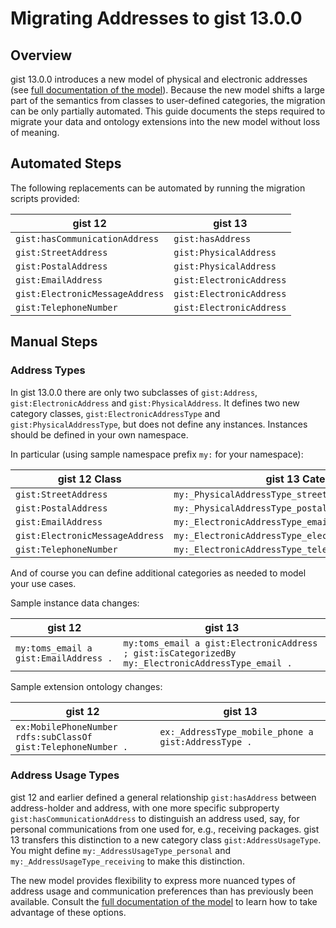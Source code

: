 # Migrating Addresses to gist 13.0.0

## Overview

gist 13.0.0 introduces a new model of physical and electronic addresses (see [full documentation of the model](../../docs/models/AddressGuidance.md)). Because the new model shifts a large part of the semantics from classes to user-defined categories, the migration can be only partially automated. This guide documents the steps required to migrate your data and ontology extensions into the new model without loss of meaning.

## Automated Steps

The following replacements can be automated by running the migration scripts provided:

| gist 12 | gist 13 |
| ------- | ------- |
| `gist:hasCommunicationAddress`  |`gist:hasAddress` |
| `gist:StreetAddress`  |`gist:PhysicalAddress` |
| `gist:PostalAddress`  |`gist:PhysicalAddress` |
| `gist:EmailAddress`  |`gist:ElectronicAddress` |
| `gist:ElectronicMessageAddress`  |`gist:ElectronicAddress` |
| `gist:TelephoneNumber`  |`gist:ElectronicAddress` |

## Manual Steps

### Address Types

In gist 13.0.0 there are only two subclasses of `gist:Address`, `gist:ElectronicAddress` and `gist:PhysicalAddress`. It defines two new category classes, `gist:ElectronicAddressType` and `gist:PhysicalAddressType`, but does not define any instances. Instances should be defined in your own namespace.

In particular (using sample namespace prefix `my:` for your namespace):

| gist 12 Class | gist 13 Category |
| --------------| ---------------- |
| `gist:StreetAddress` | `my:_PhysicalAddressType_street_address` |
| `gist:PostalAddress` | `my:_PhysicalAddressType_postal_address` |
| `gist:EmailAddress` | `my:_ElectronicAddressType_email_address` |
| `gist:ElectronicMessageAddress` | `my:_ElectronicAddressType_electronic_message_address` |
| `gist:TelephoneNumber` | `my:_ElectronicAddressType_telephone_number` |

And of course you can define additional categories as needed to model your use cases.

Sample instance data changes:

| gist 12 | gist 13  |
| ------- | -------- |
| `my:toms_email a gist:EmailAddress .` | `my:toms_email a gist:ElectronicAddress ; gist:isCategorizedBy my:_ElectronicAddressType_email .`|

Sample extension ontology changes:

| gist 12 | gist 13  |
| ------- | -------- |
| `ex:MobilePhoneNumber rdfs:subClassOf gist:TelephoneNumber .` | `ex:_AddressType_mobile_phone a gist:AddressType .` |

### Address Usage Types

gist 12 and earlier defined a general relationship `gist:hasAddress` between address-holder and address, with one more specific subproperty `gist:hasCommunicationAddress` to distinguish an address used, say, for personal communications from one used for, e.g., receiving packages. gist 13 transfers this distinction to a new category class `gist:AddressUsageType`. You might define `my:_AddressUsageType_personal` and `my:_AddressUsageType_receiving` to make this distinction.

The new model provides flexibility to express more nuanced types of address usage and communication preferences than has previously been available. Consult the [full documentation of the model](../../docs/models/AddressGuidance.md) to learn how to take advantage of these options.
